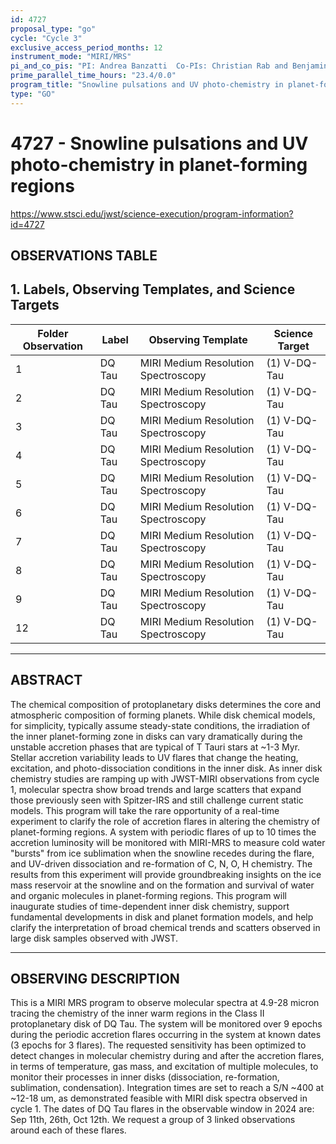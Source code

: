 ```yaml
---
id: 4727
proposal_type: "go"
cycle: "Cycle 3"
exclusive_access_period_months: 12
instrument_mode: "MIRI/MRS"
pi_and_co_pis: "PI: Andrea Banzatti  Co-PIs: Christian Rab and Benjamin Tofflemire"
prime_parallel_time_hours: "23.4/0.0"
program_title: "Snowline pulsations and UV photo-chemistry in planet-forming regions"
type: "GO"
---
```

# 4727 - Snowline pulsations and UV photo-chemistry in planet-forming regions
https://www.stsci.edu/jwst/science-execution/program-information?id=4727
## OBSERVATIONS TABLE
## 1. Labels, Observing Templates, and Science Targets

| Folder Observation | Label   | Observing Template                 | Science Target |
|--------------------|---------|------------------------------------|----------------|
| 1                  | DQ Tau  | MIRI Medium Resolution Spectroscopy | (1) V-DQ-Tau   |
| 2                  | DQ Tau  | MIRI Medium Resolution Spectroscopy | (1) V-DQ-Tau   |
| 3                  | DQ Tau  | MIRI Medium Resolution Spectroscopy | (1) V-DQ-Tau   |
| 4                  | DQ Tau  | MIRI Medium Resolution Spectroscopy | (1) V-DQ-Tau   |
| 5                  | DQ Tau  | MIRI Medium Resolution Spectroscopy | (1) V-DQ-Tau   |
| 6                  | DQ Tau  | MIRI Medium Resolution Spectroscopy | (1) V-DQ-Tau   |
| 7                  | DQ Tau  | MIRI Medium Resolution Spectroscopy | (1) V-DQ-Tau   |
| 8                  | DQ Tau  | MIRI Medium Resolution Spectroscopy | (1) V-DQ-Tau   |
| 9                  | DQ Tau  | MIRI Medium Resolution Spectroscopy | (1) V-DQ-Tau   |
| 12                 | DQ Tau  | MIRI Medium Resolution Spectroscopy | (1) V-DQ-Tau   |

---

## ABSTRACT

The chemical composition of protoplanetary disks determines the core and atmospheric composition of forming planets. While disk chemical models, for simplicity, typically assume steady-state conditions, the irradiation of the inner planet-forming zone in disks can vary dramatically during the unstable accretion phases that are typical of T Tauri stars at ~1-3 Myr. Stellar accretion variability leads to UV flares that change the heating, excitation, and photo-dissociation conditions in the inner disk. As inner disk chemistry studies are ramping up with JWST-MIRI observations from cycle 1, molecular spectra show broad trends and large scatters that expand those previously seen with Spitzer-IRS and still challenge current static models. This program will take the rare opportunity of a real-time experiment to clarify the role of accretion flares in altering the chemistry of planet-forming regions. A system with periodic flares of up to 10 times the accretion luminosity will be monitored with MIRI-MRS to measure cold water "bursts" from ice sublimation when the snowline recedes during the flare, and UV-driven dissociation and re-formation of C, N, O, H chemistry. The results from this experiment will provide groundbreaking insights on the ice mass reservoir at the snowline and on the formation and survival of water and organic molecules in planet-forming regions. This program will inaugurate studies of time-dependent inner disk chemistry, support fundamental developments in disk and planet formation models, and help clarify the interpretation of broad chemical trends and scatters observed in large disk samples observed with JWST.

---

## OBSERVING DESCRIPTION

This is a MIRI MRS program to observe molecular spectra at 4.9-28 micron tracing the chemistry of the inner warm regions in the Class II protoplanetary disk of DQ Tau. The system will be monitored over 9 epochs during the periodic accretion flares occurring in the system at known dates (3 epochs for 3 flares). The requested sensitivity has been optimized to detect changes in molecular chemistry during and after the accretion flares, in terms of temperature, gas mass, and excitation of multiple molecules, to monitor their processes in inner disks (dissociation, re-formation, sublimation, condensation). Integration times are set to reach a S/N ~400 at ~12-18 um, as demonstrated feasible with MIRI disk spectra observed in cycle 1. The dates of DQ Tau flares in the observable window in 2024 are: Sep 11th, 26th, Oct 12th. We request a group of 3 linked observations around each of these flares.